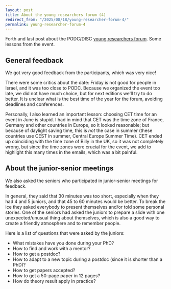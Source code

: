 ```yaml
---
layout: post
title: About the young researchers forum (4)
redirect_from: "/2025/08/18/young-researcher-forum-4/"
permalink: young-researcher-forum-4
---
```


Forth and last post about the PODC/DISC 
[young researchers forum](https://sites.google.com/view/youngresearchersforum2025/). 
Some lessons from the event. 

## General feedback

We got very good feedback from the participants, which was 
very nice! 

There were some critics about the date: Friday is not good for people
in Israel, and it was too close to PODC. Because we organized the event 
too late, we did not have much choice, but for next editions we'll 
try to do better. It is unclear what is the best time of the year for the 
forum, avoiding deadlines and conferences. 

Personally, I also learned an important lesson: choosing CET time for an 
event in June is stupid. 
I had in mind that CET was the time zone of France, Germany and 
other countries in Europe, so it looked reasonable; but because of 
daylight saving time, this is *not* the case in summer (these countries use 
CEST in summer, Central Europe Summer Time). 
CET ended up coinciding with the time zone of 
Billy in the UK, so it was not completely wrong, but since the time 
zones were crucial for the event, we add to highlight this many times in 
the emails, which was a bit painful. 

## About the junior-senior meetings

We also asked the seniors who participated in junior-senior meetings for 
feedback. 

In general, they said that 30 minutes was too short, especially 
when they had 4 and 5 juniors, and that 45 to 60 minutes would be better. 
To break the ice they asked everybody to present themselves and/or told 
some personal stories. 
One of the seniors had asked the juniors to prepare a slide with one 
unexpected/unusual thing about themselves, which is also a good way to 
create a friendly atmosphere and to remember people.

Here is a list of questions that were asked by the juniors:

* What mistakes have you done during your PhD?
* How to find and work with a mentor?
* How to get a postdoc? 
* How to adapt to a new topic during a postdoc (since it is shorter than a PhD)?
* How to get papers accepted? 
* How to get a 50-page paper in 12 pages? 
* How do theory result apply in practice?



 


